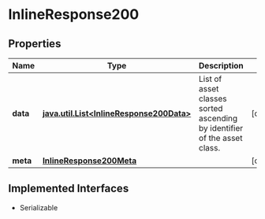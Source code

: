 

# InlineResponse200


## Properties

Name | Type | Description | Notes
------------ | ------------- | ------------- | -------------
**data** | [**java.util.List&lt;InlineResponse200Data&gt;**](InlineResponse200Data.md) | List of asset classes sorted ascending by identifier of the asset class. |  [optional]
**meta** | [**InlineResponse200Meta**](InlineResponse200Meta.md) |  |  [optional]


## Implemented Interfaces

* Serializable


